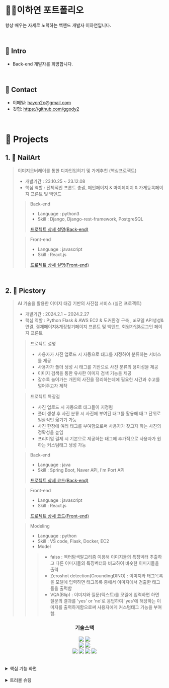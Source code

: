 # 👩‍💻이하연 포트폴리오
항상 배우는 자세로 노력하는 백엔드 개발자 이하연입니다.

</br>

## :pushpin: Intro
- Back-end 개발자를 희망합니다.

</br>

## :pushpin: Contact
- 이메일: hayon2c@gmail.com
- 깃헙: https://github.com/ggody2

</br>

# :pushpin: Projects

## 1. 🫳 NailArt
> 이미지오버레이를 통한 디자인입히기 및 가게추천 (핵심프로젝트)
>
> - 개발기간 : 23.10.25 ~ 23.12.08
> - 핵심 역할 : 전체적인 프론트 총괄, 메인페이지 & 마이페이지 & 가게등록페이지 프론트 및 백엔드
>
>> Back-end
>> - Language : python3  
>> - Skill : Django, Django-rest-framework, PostgreSQL
>> 
>> [프로젝트 상세 설명(Back-end)](https://github.com/2023-SMHRD-IS-CLOUD-1/NailArt.git)  
>
>> Front-end
>> - Language : javascript
>> - Skill : React.js
>>
>> [프로젝트 상세 설명(Front-end)](https://github.com/2023-SMHRD-IS-CLOUD-1/NailArt.git)

<br />

## 2. 📸 Picstory

> AI 기술을 활용한 이미지 태깅 기반의 사진첩 서비스 (실전 프로젝트)
>
> - 개발기간 : 2024.2.1 ~ 2024.2.27
> - 핵심 역할 : Python Flask & AWS EC2 & 도커환경 구축 , ai모델 API생성&연결, 결제페이지&계정찾기페이지 프론트 및 백엔드,  회원가입&로그인 페이지 프론트
>> 프로젝트 설명
>> - 사용자가 사진 업로드 시 자동으로 태그를 지정하여 분류하는 서비스를 제공
>> - 사용자가 폴더 생성 시 태그를 기반으로 사진 분류의 용이성을 제공
>> - 이미지 검색을 통한 유사한 이미지 검색 기능을 제공
>> - 갈수록 늘어가는 개인의 사진을 정리하는데에 필요한 시간과 수고를 덜어주고자 제작
>
>> 프로젝트 특장점
>> - 사진 업로드 시 자동으로 태그들이 지정됨
>> - 폴더 생성 후 사진 분류 시 사진에 부여된 태그를 활용해 태그 단위로 일괄적인 옮기기 가능
>> - 사진 한장에 여러 태그를 부여함으로써 사용자가 찾고자 하는 사진의 정확성을 높임
>> - 프리미엄 결제 시 기본으로 제공하는 태그에 추가적으로 사용자가 원하는 커스텀태그 생성 가능
>
>> Back-end
>> - Language : java 
>> - Skill : Spring Boot, Naver API, I'm Port API
>> 
>> [프로젝트 상세 코드(Back-end)](https://github.com/2023-SMHRD-IS-CLOUD-1/SpringCoC.git)  
>
>> Front-end
>> - Language : javascript
>> - Skill : React.js
>>
>> [프로젝트 상세 코드(Front-end)](https://github.com/2023-SMHRD-IS-CLOUD-1/PicStoryReact.git)
>
>> Modeling 
>> - Language : python
>> - Skill : VS code, Flask, Docker, EC2
>> - Model
>>> - faiss : 벡터탐색알고리즘 이용해 이미지들의 특징벡터 추출하고 다른 이미지들의 특징벡터와 비교하여 비슷한 이미지들을 출력
>>> - Zeroshot detection(GroundingDINO) : 이미지와 태그목록을 모델에 입력하면 태그목록 중에서 이미지에서 검출한 태그들을 출력함
>>> - VQA(Blip) : 이미지와 질문(텍스트)를 모델에 입력하면 하면 질문의 결과를 'yes' or 'no'로 응답하여 'yes'에 해당하는 이미지를 출력하게함으로써 사용자에게 커스텀태그 기능을 부여함.
>
<div align="center">
	<h3>기술스택</h3>
	<img src="https://img.shields.io/badge/react-61DAFB?style=for-the-badge&logo=react&logoColor=white">
	<img src="https://img.shields.io/badge/springboot-6DB33F?style=for-the-badge&logo=springboot&logoColor=white" />
	<br/>
	<img src="https://img.shields.io/badge/apachetomcat-F8DC75?style=for-the-badge&logo=apachetomcat&logoColor=black"/>
	<img src="https://img.shields.io/badge/flask-000000?style=for-the-badge&logo=flask&logoColor=white"/>
	<br/>
	<img src="https://img.shields.io/badge/Docker-2496ED?style=for-the-badge&logo=docker&logoColor=white">
	<img src="https://img.shields.io/badge/amazons3-569A31?style=for-the-badge&logo=amazons3&logoColor=white"/>
	<img src="https://img.shields.io/badge/AWS EC2-FF9900?style=for-the-badge&logo=Amazon EC2&logoColor=white">
	<img src="https://img.shields.io/badge/oracle-F80000?style=for-the-badge&logo=oracle&logoColor=white" />
</div>

<br />
<br />
<details>
  <summary>핵심 기능 화면</summary>
	
  #### 1. 메인 페이지
  ![메인페이지](https://github.com/ggody2/profiles/assets/117277864/beaa4306-5574-4ca3-a016-b9037d4a55bb)
  
 #### 2. 로그인 / 회원가입
 ![로그인회원가입](https://github.com/ggody2/profiles/assets/117277864/b3aef17b-bee3-45e1-a524-3483571a50d5)

[로그인 컴포넌트](https://github.com/2023-SMHRD-IS-CLOUD-1/PicStoryReact/blob/73baa2ec86e1f56c992df16dc271b1065d21b3e6/src/components/Login.jsx)

[회원가입 컴포넌트](https://github.com/2023-SMHRD-IS-CLOUD-1/PicStoryReact/blob/73baa2ec86e1f56c992df16dc271b1065d21b3e6/src/components/Join.jsx)

 #### 3. 사진업로드 및 자동태그생성 
 ![사진업로드](https://github.com/ggody2/profiles/assets/117277864/f3520e9d-b65e-427c-ad0b-a99a5b0c5f30)

[사진업로드 컴포넌트](https://github.com/2023-SMHRD-IS-CLOUD-1/PicStoryReact/blob/73baa2ec86e1f56c992df16dc271b1065d21b3e6/src/components/photoAlbum/PAMenu.jsx)

[자동태그생성 코드](https://github.com/2023-SMHRD-IS-CLOUD-1/SpringCoC/blob/f6071d78fb71de21d98be24cc1e487097b8e79fa/Picstory/src/main/java/com/picstory/service/PicstoryService.java)
 
 #### 4. 폴더생성 및 즐겨찾기 
![폴더생성](https://github.com/ggody2/profiles/assets/117277864/b8a1d6b8-16f9-42ee-ba90-5a981ed154df)

[폴더생성 컴포넌트](https://github.com/2023-SMHRD-IS-CLOUD-1/PicStoryReact/blob/73baa2ec86e1f56c992df16dc271b1065d21b3e6/src/components/photoAlbum/PALeftSide.jsx)
  
 #### 5. 유사이미지 검색 
![유사이미지](https://github.com/ggody2/profiles/assets/117277864/6f76d638-ed6a-4624-98eb-91c5f0aca13f)

[유사이미지 컴포넌트](https://github.com/2023-SMHRD-IS-CLOUD-1/PicStoryReact/blob/73baa2ec86e1f56c992df16dc271b1065d21b3e6/src/components/photoAlbum/PAMenu.jsx)

[유사이미지 코드](https://github.com/2023-SMHRD-IS-CLOUD-1/SpringCoC/blob/f6071d78fb71de21d98be24cc1e487097b8e79fa/Picstory/src/main/java/com/picstory/service/PicstoryService.java)

 #### 6. 마이페이지 및 결제페이지
 ![마이페이지](https://github.com/ggody2/profiles/assets/117277864/a81f27c8-e7a3-47a7-9383-92a89a69f4e3)

[마이페이지 컴포넌트](https://github.com/2023-SMHRD-IS-CLOUD-1/PicStoryReact/blob/73baa2ec86e1f56c992df16dc271b1065d21b3e6/src/components/MyInfo.jsx)

 [결제페이지 컴포넌트](https://github.com/2023-SMHRD-IS-CLOUD-1/PicStoryReact/blob/73baa2ec86e1f56c992df16dc271b1065d21b3e6/src/components/Payment.jsx)
 

 #### 7. 커스텀태그 생성
 ![커스텀태그](https://github.com/ggody2/profiles/assets/117277864/73443ce2-fc4a-4fe2-8bf4-07216cf7a9c8)

 [커스텀태그 코드](https://github.com/2023-SMHRD-IS-CLOUD-1/SpringCoC/blob/f6071d78fb71de21d98be24cc1e487097b8e79fa/Picstory/src/main/java/com/picstory/service/PicstoryService.java)

</details>
<br/>
<details>
<summary>트러블 슈팅</summary>
	
#### 1. 도커환경 구축
<br/>
도커이미지 빌드 시 에러
<br/>

<br/>
<img width="700" src="https://github.com/ggody2/profiles/assets/117277864/6df3b020-68ac-4fed-be58-be9c60e5435c"/> <br/>
사용자가 Docker 그룹에 속해있지 않거나 sudo를 사용하지 않고 Docker 명령을 실행하는 경우에 발생하는 에러

해결 : sudo groupadd docker(도커그룹생성) -> sudo usermod -aG docker ${USER} (도커그룹에 유저 추가) -> sudo service docker restart (도커 재시작)

<br/>
도커파일 빌드 시 에러
 - ENV TZ=Asia/Seoul  => 타임존 설정하지 않아 에러
 - RUN apt install -y python3-pip  => pip 명령어 설치 : 도커파일 빌드 시 중간에 입력할 수 없으므로 -y
<br/>


#### 2. Flask 서버
<br/>
 aws 자격증명 <br/>
- s3에 저장된 이미지의 특징벡터를 추출하는 api를 서빙하는 과정에서 아래와 같이 AWS 자격증명관리 오류가 발생 <br/>
 line 418, in add_auth
    raise NoCredentialsError()
 botocore.exceptions.NoCredentialsError: Unable to locate credentials <br/><br/>
- 해결 : 구글링을 통해 인스턴스용 IAM 역할을 사용하여 권한을 원활하게 관리하는 방법을 확인하여 시도해봄 <br/>
- AmazonS3FullAccess 정책을 사용해 새로운 IAM 역할을 생성한 후, AWS Management Console을 통해 EC2 인스턴스에 역할을 연결함. 에러 발생 없이 s3에 저장된 이미지에 접근할 수 있게됨. <br/>
- (참고 : https://bosungtea9416.tistory.com/entry/자격-증명-없이-EC2에서-S3-액세스)

<br/>
</details>
